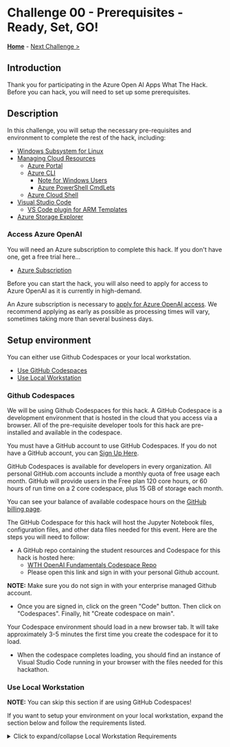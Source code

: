 # Challenge 00 - Prerequisites - Ready, Set, GO!

**[Home](../README.md)** - [Next Challenge >](./Challenge-01.md)

## Introduction

Thank you for participating in the Azure Open AI Apps What The Hack. Before you can hack, you will need to set up some prerequisites.

## Description

In this challenge, you will setup the necessary pre-requisites and environment to complete the rest of the hack, including:

<!-- If you are editing this template manually, be aware that these links are only designed to work if this Markdown file is in the /xxx-HackName/Student/ folder of your hack. -->

- [Windows Subsystem for Linux](../../000-HowToHack/WTH-Common-Prerequisites.md#windows-subsystem-for-linux)
- [Managing Cloud Resources](../../000-HowToHack/WTH-Common-Prerequisites.md#managing-cloud-resources)
  - [Azure Portal](../../000-HowToHack/WTH-Common-Prerequisites.md#azure-portal)
  - [Azure CLI](../../000-HowToHack/WTH-Common-Prerequisites.md#azure-cli)
    - [Note for Windows Users](../../000-HowToHack/WTH-Common-Prerequisites.md#note-for-windows-users)
    - [Azure PowerShell CmdLets](../../000-HowToHack/WTH-Common-Prerequisites.md#azure-powershell-cmdlets)
  - [Azure Cloud Shell](../../000-HowToHack/WTH-Common-Prerequisites.md#azure-cloud-shell)
- [Visual Studio Code](../../000-HowToHack/WTH-Common-Prerequisites.md#visual-studio-code)
  - [VS Code plugin for ARM Templates](../../000-HowToHack/WTH-Common-Prerequisites.md#visual-studio-code-plugins-for-arm-templates)
- [Azure Storage Explorer](../../000-HowToHack/WTH-Common-Prerequisites.md#azure-storage-explorer)


### Access Azure OpenAI 

You will need an Azure subscription to complete this hack. If you don't have one, get a free trial here...
- [Azure Subscription](https://azure.microsoft.com/en-us/free/)

Before you can start the hack, you will also need to apply for access to Azure OpenAI as it is currently in high-demand.

An Azure subscription is necessary to [apply for Azure OpenAI access](https://aka.ms/oaiapply). We recommend applying as early as possible as processing times will vary, sometimes taking more than several business days.

## Setup environment 

You can either use Github Codespaces or your local workstation. 

- [Use GitHub Codespaces](#use-github-codespaces)
- [Use Local Workstation](#use-local-workstation)

### Github Codespaces

We will be using Github Codespaces for this hack. A GitHub Codespace is a development environment that is hosted in the cloud that you access via a browser. All of the pre-requisite developer tools for this hack are pre-installed and available in the codespace.

You must have a GitHub account to use GitHub Codespaces. If you do not have a GitHub account, you can [Sign Up Here](https://github.com/signup).

GitHub Codespaces is available for developers in every organization. All personal GitHub.com accounts include a monthly quota of free usage each month. GitHub will provide users in the Free plan 120 core hours, or 60 hours of run time on a 2 core codespace, plus 15 GB of storage each month.

You can see your balance of available codespace hours on the [GitHub billing page](https://github.com/settings/billing/summary).

The GitHub Codespace for this hack will host the Jupyter Notebook files, configuration files, and other data files needed for this event. Here are the steps you will need to follow:

- A GitHub repo containing the student resources and Codespace for this hack is hosted here:
  - [WTH OpenAI Fundamentals Codespace Repo](https://github.com/devanshithakar12/wth-aiapps-codespace/tree/main)
  - Please open this link and sign in with your personal Github account. 

**NOTE:** Make sure you do not sign in with your enterprise managed Github account.

- Once you are signed in, click on the green "Code" button. Then click on "Codespaces". Finally, hit "Create codespace on main".

Your Codespace environment should load in a new browser tab. It will take approximately 3-5 minutes the first time you create the codespace for it to load.

- When the codespace completes loading, you should find an instance of Visual Studio Code running in your browser with the files needed for this hackathon.


### Use Local Workstation
**NOTE:** You can skip this section if are using GitHub Codespaces!

If you want to setup your environment on your local workstation, expand the section below and follow the requirements listed. 

<details>
<summary>Click to expand/collapse Local Workstation Requirements</summary>



To work on your local workstation, please ensure you have the following tools and resources before hacking:

- [Node v20.11.0](https://nodejs.org/en/download) - Only v20.11.0
- Make sure [NPM 10.2.4](https://nodejs.org/en/download) - Comes with Node Installation
- Install [Angular CLI](https://angular.io/cli#installing-angular-cli) globally
- Install the [Azure Functions Core Tools](https://www.npmjs.com/package/azure-functions-core-tools#installing) V4 Globally Using NPM
- Install [Python 3.11](https://www.python.org/downloads/)
- Install [Python Package Install PIP](https://pypi.org/project/pip/) 

### Student Resources
The sample applications were developed using Python/Typescript/Javascript. 

Azure OpenAI and its suite of sister Cognitive Services as well as frameworks such as Langchain have support for both Typescript and Python.

You fill find the following folders containing the sample front end and backend API application to help you get started:
- ContosoAIAppsBackend (contains an Azure function app that provides capabilities of processing data and interacting with Cognitive Services like OpenAI and Azure Document Intelligence)
- ContosoAIAppsFrontend (contains an Angular App that provides a user interface to some example virtual assistants)

The apps also contain helper utilities, functions and tools to help you speed up development as well as hints to the challenges you will be taking on:

### Provisioning Azure Resources

The examples below shows how to deploy the ARM template using Powershell or Bash

These are the variables:

- Deployment Name: rollout01
- Resource Group Name: contosoizzygroup
- Template File: ai-apps-wth-resources.json
- Parameter Files with Values: ai-apps-wth-resources.parameters.json

Please run the validation steps first before you deploy the resources to ensure that the values are valid before your proceed with your deployment.

The deployment process takes about 30 minutes to complete.

### Deploying the Resources with Powershell

````Powershell

# Command to Create a Resource Group
New-AzResourceGroup -Name contosoizzygroup -Location "East US"

# Validate the ARM template and the Parameter file
Test-AzResourceGroupDeployment -ResourceGroupName contosoizzygroup -TemplateFile ai-apps-wth-resources.json -TemplateParameterFile ai-apps-wth-resources.parameters.json

# Deploy the Resources with Parameter File
New-AzResourceGroupDeployment -Mode Incremental -Name rollout01 -ResourceGroupName contosoizzygroup -TemplateFile ai-apps-wth-resources.json -TemplateParameterFile ai-apps-wth-resources.parameters.json

````

### Deploying the Resources with Bash

````bash

# Create a resource group
az group create --name contosoizzygroup --location eastus

# Validate the ARM template and Parameter Files
az deployment group validate --resource-group contosoizzygroup --name rollout01 --template-file ai-apps-wth-resources.json  --parameters @ai-apps-wth-resources.parameters.json

# Deploy the resources
az deployment group create --mode Incremental --resource-group contosoizzygroup --name rollout01 --template-file ai-apps-wth-resources.json  --parameters @ai-apps-wth-resources.parameters.json

````

##### Setting up the Cognitive Search Indices

Use the Postman script to set up the index using the following variables for Postman

Make sure you use the service name for your Cognitive Search Instance as well as its admin key

| Variable Name  | Variable Value     |
|----------------|--------------------|
| apiVersion     | 2023-10-01-Preview |
| serviceName    | contosoizzysearch1 |
| indexName      | yachts             |
| adminKey       | YourAdminKeyHere   |

You will need to set up an index for the yachts and contosoIslands indices

##### Setting up the Backend Azure Function App Locally

We will need to provision the above-mentioned Azure resources that will be used to power the apps.

Once the resources have been provisioned, please ensure that you set up the environment variables needed to power the back end Azure function app

Copy over the example local.settings.json.example file and rename it to local.settings.json

The local.settings.json file is where all the environment variables used locally by the function app are defined.

You will need Python 3.11 running locally. If this is not available in your environment, please install Python 3.11

Install PIP (The Python Package Installer)
https://pypi.org/project/pip/

Install version 4 of the Azure Function Core Tools
https://www.npmjs.com/package/azure-functions-core-tools

````bash
# Navigate to the directory
cd ContosoAIAppsBackend

# Install dependencies
pip install -r requirements.txt

# Start up the function app
func start 

````

### Setting up the Frontend User Interface

This assumes that the UI is already set up and we just need to boot up the Angular app

Navigate into the ContosoAIAppsFrontend folder and install the application dependencies

If your function app is running on a different port or machine, please update the src/environments/environment.ts config file accordingly

```
# Navigates into the folder 
cd ContosoAIAppsFrontend

# Installs the dependencies
npm install

# Starts up the web application on your local machine
npm start
```

## Success Criteria

To complete this challenge successfully, you should be able to:

- Verify that you have a bash shell with the Azure CLI available.
- Verify that you have deployed the following resources in Azure:

  - Azure OpenAI Service
  - Azure Cognitive Search
  - Two Azure Storage Accounts with Azure Blob Storage
  - Azure Cosmos DB service with databases and containers
  - Azure Service Bus with at least one queue set up
  - Azure Redis Cache Instance
  - Azure Document Intelligence Service (formerly Azure Form Recognizer)

## Learning Resources

Here are some resources that should provide you with background information and educational content on the resources you have just deployed

- [Azure OpenAI Service](https://learn.microsoft.com/en-us/azure/cognitive-services/openai/)

